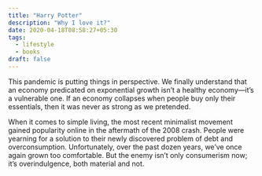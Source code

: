 ```yaml
---
title: "Harry Potter"
description: "Why I love it?"
date: 2020-04-18T08:58:27+05:30
tags:
  - lifestyle
  - books
draft: false
---
```


This <a>pandemic</a> is putting things in perspective. We finally understand that an economy predicated on exponential growth isn’t a healthy economy—it’s a vulnerable one. If an economy collapses when people buy only their essentials, then it was never as strong as we pretended.

When it comes to simple living, the most recent minimalist movement gained popularity online in the aftermath of the 2008 crash. People were yearning for a solution to their newly discovered problem of debt and overconsumption. Unfortunately, over the past dozen years, we’ve once again grown too comfortable. But the enemy isn’t only consumerism now; it’s overindulgence, both material and not.

